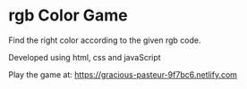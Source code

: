 # rgb Color Game

Find the right color according to the given rgb code.

Developed using html, css and javaScript

Play the game at:
https://gracious-pasteur-9f7bc6.netlify.com
